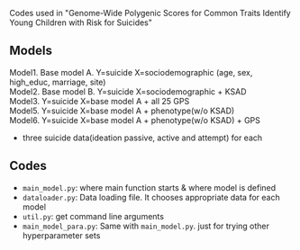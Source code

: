 Codes used in "Genome-Wide Polygenic Scores for Common Traits Identify Young Children with Risk for Suicides"

## Models
Model1. Base model A. Y=suicide X=sociodemographic (age, sex, high_educ, marriage, site)    
Model2. Base model B. Y=suicide X=sociodemographic + KSAD   
Model3. Y=suicide X=base model A + all 25 GPS       
Model5. Y=suicide X=base model A + phenotype(w/o KSAD)  
Model6. Y=suicide X=base model A + phenotype(w/o KSAD) + GPS    
- three suicide data(ideation passive, active and attempt) for each     

## Codes
- `main_model.py`: where main function starts & where model is defined
- `dataloader.py`: Data loading file. It chooses appropriate data for each model
- `util.py`: get command line arguments
- `main_model_para.py`: Same with `main_model.py`. just for trying other hyperparameter sets
